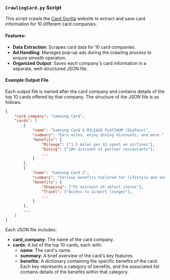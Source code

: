 ### `CrawlingCard.py` Script

This script crawls the [Card Gorilla](https://www.card-gorilla.com/home) website to extract and save card information for 10 different card companies.

#### Features:
- **Data Extraction**: Scrapes card data for 10 card companies.
- **Ad Handling**: Manages pop-up ads during the crawling process to ensure smooth operation.
- **Organized Output**: Saves each company's card information in a separate, well-structured JSON file.

#### Example Output File
Each output file is named after the card company and contains details of the top 10 cards offered by that company. The structure of the JSON file is as follows:

```json
{
    "card_company": "Samsung Card",
    "cards": [
        {
            "name": "Samsung Card & MILEAGE PLATINUM (SkyPass)",
            "summary": "Earn miles, enjoy dining discounts, and more.",
            "benefits": {
                "Mileage": ["1.5 miles per $1 spent on airlines"],
                "Dining": ["10% discount at partner restaurants"],
                ...
            }
        },
        {
            "name": "Samsung Card 2",
            "summary": "Various benefits tailored for lifestyle and shopping.",
            "benefits": {
                "Shopping": ["5% discount at select stores"],
                "Travel": ["Access to airport lounges"],
                ...
            }
        },
        ...
    ]
}
```

Each JSON file includes:
- **card_company**: The name of the card company.
- **cards**: A list of the top 10 cards, each with:
  - **name**: The card's name.
  - **summary**: A brief overview of the card's key features.
  - **benefits**: A dictionary containing the specific benefits of the card. Each key represents a category of benefits, and the associated list contains details of the benefits within that category.
